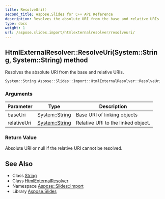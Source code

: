 ```yaml
---
title: ResolveUri()
second_title: Aspose.Slides for C++ API Reference
description: Resolves the absolute URI from the base and relative URIs.
type: docs
weight: 1
url: /aspose.slides.import/htmlexternalresolver/resolveuri/
---
```

## HtmlExternalResolver::ResolveUri(System::String, System::String) method


Resolves the absolute URI from the base and relative URIs.

```cpp
System::String Aspose::Slides::Import::HtmlExternalResolver::ResolveUri(System::String baseUri, System::String relativeUri) override
```


### Arguments

| Parameter | Type | Description |
| --- | --- | --- |
| baseUri | [System::String](../../../system/string/) | Base URI of linking objects |
| relativeUri | [System::String](../../../system/string/) | Relative URI to the linked object. |

### Return Value

Absolute URI or null if the relative URI cannot be resolved.

## See Also

* Class [String](../../../system/string/)
* Class [HtmlExternalResolver](../)
* Namespace [Aspose::Slides::Import](../../)
* Library [Aspose.Slides](../../../)